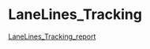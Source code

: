 # LaneLines_Tracking
[LaneLines_Tracking_report](https://github.com/Kuan-Ting-Cho/Computer_Vision_and_Machine_Learning/blob/main/LaneLines_Tracking/LaneLines.pdf)
